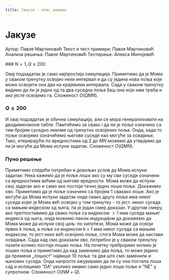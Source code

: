 ```yaml
---
title: Јакузе - опис решења
---
```


# Јакузе

Аутор: Павле Мартиновић
Текст и тест примери: Павле Мартиновић
Анализа решења: Павле Мартиновић
Тестирање: Алекса Милојевић

﻿### $N=1,Q\leq200$

Овај подзадатак је само најпростија симулација. Приметимо да је Мома у сваком тренутку освојио неки интервал и да су једина нова поља које може освојити она два на крајевима интервала. Сада у сваком тренутку видимо да ли је једно од та два суседна поља баш оно које нам треба и ако јесте освојимо га. Сложеност $O(QMN)$.

### $Q\leq200$

И овај подзадатак је обична симулација, али се мора генерализовати на дводимензионе табле. Памтићемо за свако $i$ да ли је поље означено са тим бројем суседно некоме од тренутно освојених поља. Онда, када то поље освојимо означићемо његове суседе као могуће за освајање. Тако, итерирајући по вредностима од $2$ до $MN$ можемо да утврдимо да ли је могуће да Мома испуни задатак. Сложеност $O(QMN)$.

### Пуно решење

Приметимо следећи потребан и довољан услов да Мома испуни задатак:
Нека кажемо да је поље *лоше* ако су му сви суседи означени са вредностима већим од његове вредности. Мома може да испуни свој задатак ако и само ако постоји тачно једно лоше поље.
Докажимо ово. Приметимо да је поље означено са бројем $1$ свакако лоше. Ако је могуће да Мома испуни задатак онда свако друго поље има неког суседа којег је Мома већ освојио у том тренутку - то јест. неког суседа са мањим индеском од њега, па је један смер доказан. У другом смеру, ако претпоставимо да свако поље са индексом $>1$ има суседа мањег индекса од њега, онда можемо лаком индукцијом да докажемо да Мома може да испуни свој циљ: по хипотези, Мома може да освоји првих $k$ поља, а поље са индексом $k+1$ има неког суседа са мањим индексом, то јест неко већ освојено поље, стога Мома може да настави освајање.
Сада кад смо доказали ово, потребно је у сваком тренутку пазити колико постоји лоших поља. На почетку пребројимо колико је лоших поља и приметимо да кад заменимо два поља, то може једино да промени „лошост“ највише $10$ поља: та два што смо заменили и њихових суседа. Онда напросто ажурирамо да ли су она постала лоша сад и испишемо "DA" уколико имамо само једно лоше поље и "NE" у супротном. Сложеност $O(NM+Q)$.
